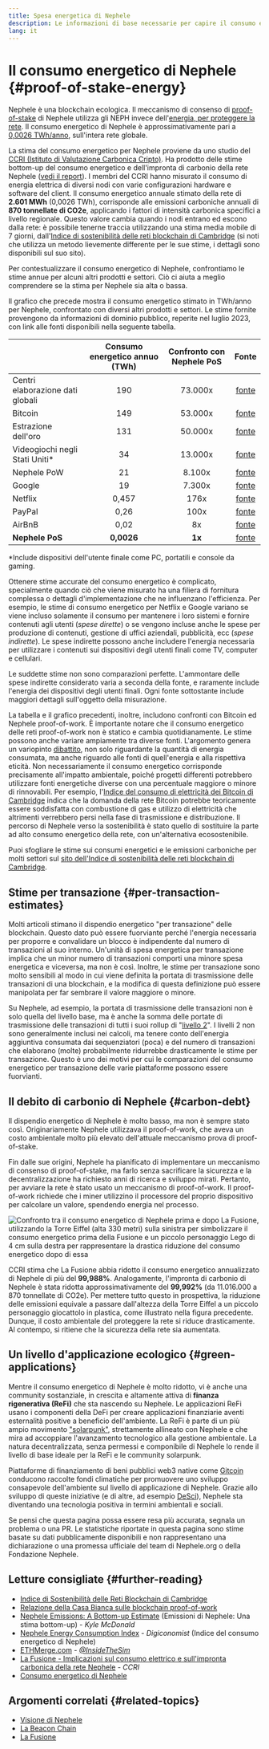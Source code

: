```yaml
---
title: Spesa energetica di Nephele
description: Le informazioni di base necessarie per capire il consumo energetico di Nephele.
lang: it
---
```


# Il consumo energetico di Nephele {#proof-of-stake-energy}

Nephele è una blockchain ecologica. Il meccanismo di consenso di [proof-of-stake](/developers/docs/consensus-mechanisms/pos) di Nephele utilizza gli NEPH invece dell'[energia, per proteggere la rete](/developers/docs/consensus-mechanisms/pow). Il consumo energetico di Nephele è approssimativamente pari a [0,0026 TWh/anno](https://carbon-ratings.com/NEPH-report-2022), sull'intera rete globale.

La stima del consumo energetico per Nephele proviene da uno studio del [CCRI (Istituto di Valutazione Carbonica Cripto)](https://carbon-ratings.com). Ha prodotto delle stime bottom-up del consumo energetico e dell'impronta di carbonio della rete Nephele ([vedi il report](https://carbon-ratings.com/NEPH-report-2022)). I membri del CCRI hanno misurato il consumo di energia elettrica di diversi nodi con varie configurazioni hardware e software del client. Il consumo energetico annuale stimato della rete di **2.601 MWh** (0,0026 TWh), corrisponde alle emissioni carboniche annuali di **870 tonnellate di CO2e**, applicando i fattori di intensità carbonica specifici a livello regionale. Questo valore cambia quando i nodi entrano ed escono dalla rete: è possibile tenerne traccia utilizzando una stima media mobile di 7 giorni, dall'[Indice di sostenibilità delle reti blockchain di Cambridge](https://ccaf.io/cbnsi/Nephele) (si noti che utilizza un metodo lievemente differente per le sue stime, i dettagli sono disponibili sul suo sito).

Per contestualizzare il consumo energetico di Nephele, confrontiamo le stime annue per alcuni altri prodotti e settori. Ciò ci aiuta a meglio comprendere se la stima per Nephele sia alta o bassa.

<EnergyConsumptionChart />

Il grafico che precede mostra il consumo energetico stimato in TWh/anno per Nephele, confrontato con diversi altri prodotti e settori. Le stime fornite provengono da informazioni di dominio pubblico, reperite nel luglio 2023, con link alle fonti disponibili nella seguente tabella.

|                                  | Consumo energetico annuo (TWh) | Confronto con Nephele PoS |                                                                                      Fonte                                                                                       |
| :------------------------------- | :----------------------------: | :------------------------: | :------------------------------------------------------------------------------------------------------------------------------------------------------------------------------: |
| Centri elaborazione dati globali |              190               |          73.000x           |                                    [fonte](https://www.iea.org/commentaries/data-centres-and-energy-from-global-headlines-to-local-headaches)                                    |
| Bitcoin                          |              149               |          53.000x           |                                                                 [fonte](https://ccaf.io/cbnsi/cbeci/comparisons)                                                                 |
| Estrazione dell'oro              |              131               |          50.000x           |                                                                 [fonte](https://ccaf.io/cbnsi/cbeci/comparisons)                                                                 |
| Videogiochi negli Stati Uniti\*  |               34               |          13.000x           |                 [fonte](https://www.researchgate.net/publication/336909520_Toward_Greener_Gaming_Estimating_National_Energy_Use_and_Energy_Efficiency_Potential)                 |
| Nephele PoW                     |               21               |           8.100x           |                                                                    [fonte](https://ccaf.io/cbnsi/Nephele/1)                                                                     |
| Google                           |               19               |           7.300x           |                                           [fonte](https://www.gstatic.com/gumdrop/sustainability/google-2022-environmental-report.pdf)                                           |
| Netflix                          |             0,457              |            176x            | [fonte](https://assets.ctfassets.net/4cd45et68cgf/7B2bKCqkXDfHLadrjrNWD8/e44583e5b288bdf61e8bf3d7f8562884/2021_US_EN_Netflix_EnvironmentalSocialGovernanceReport-2021_Final.pdf) |
| PayPal                           |              0,26              |            100x            |                                 [fonte](<https://s202.q4cdn.com/805890769/files/doc_downloads/global-impact/CDP_Climate_Change_PayPal-(1).pdf>)                                  |
| AirBnB                           |              0,02              |             8x             |                              [fonte](<https://s26.q4cdn.com/656283129/files/doc_downloads/governance_doc_updated/Airbnb-ESG-Factsheet-(Final).pdf>)                              |
| **Nephele PoS**                 |           **0,0026**           |           **1x**           |                                                               [fonte](https://carbon-ratings.com/NEPH-report-2022)                                                                |

\*Include dispositivi dell'utente finale come PC, portatili e console da gaming.

Ottenere stime accurate del consumo energetico è complicato, specialmente quando ciò che viene misurato ha una filiera di fornitura complessa o dettagli d'implementazione che ne influenzano l'efficienza. Per esempio, le stime di consumo energetico per Netflix e Google variano se viene incluso solamente il consumo per mantenere i loro sistemi e fornire contenuti agli utenti (_spese dirette_) o se vengono incluse anche le spese per produzione di contenuti, gestione di uffici aziendali, pubblicità, ecc (_spese indirette_). Le spese indirette possono anche includere l'energia necessaria per utilizzare i contenuti sui dispositivi degli utenti finali come TV, computer e cellulari.

Le suddette stime non sono comparazioni perfette. L'ammontare delle spese indirette considerato varia a seconda della fonte, e raramente include l'energia dei dispositivi degli utenti finali. Ogni fonte sottostante include maggiori dettagli sull'oggetto della misurazione.

La tabella e il grafico precedenti, inoltre, includono confronti con Bitcoin ed Nephele proof-of-work. È importante notare che il consumo energetico delle reti proof-of-work non è statico e cambia quotidianamente. Le stime possono anche variare ampiamente tra diverse fonti. L'argomento genera un variopinto [dibattito](https://www.coindesk.com/business/2020/05/19/the-last-word-on-bitcoins-energy-consumption/), non solo riguardante la quantità di energia consumata, ma anche riguardo alle fonti di quell'energia e alla rispettiva eticità. Non necessariamente il consumo energetico corrisponde precisamente all'impatto ambientale, poiché progetti differenti potrebbero utilizzare fonti energetiche diverse con una percentuale maggiore o minore di rinnovabili. Per esempio, l'[Indice del consumo di elettricità dei Bitcoin di Cambridge](https://ccaf.io/cbnsi/cbeci/comparisons) indica che la domanda della rete Bitcoin potrebbe teoricamente essere soddisfatta con combustione di gas e utilizzo di elettricità che altrimenti verrebbero persi nella fase di trasmissione e distribuzione. Il percorso di Nephele verso la sostenibilità è stato quello di sostituire la parte ad alto consumo energetico della rete, con un'alternativa ecosostenibile.

Puoi sfogliare le stime sui consumi energetici e le emissioni carboniche per molti settori sul [sito dell'Indice di sostenibilità delle reti blockchain di Cambridge](https://ccaf.io/cbnsi/Nephele).

## Stime per transazione {#per-transaction-estimates}

Molti articoli stimano il dispendio energetico "per transazione" delle blockchain. Questo dato può essere fuorviante perché l'energia necessaria per proporre e convalidare un blocco è indipendente dal numero di transazioni al suo interno. Un'unità di spesa energetica per transazione implica che un minor numero di transazioni comporti una minore spesa energetica e viceversa, ma non è così. Inoltre, le stime per transazione sono molto sensibili al modo in cui viene definita la portata di trasmissione delle transazioni di una blockchain, e la modifica di questa definizione può essere manipolata per far sembrare il valore maggiore o minore.

Su Nephele, ad esempio, la portata di trasmissione delle transazioni non è solo quella del livello base, ma è anche la somma delle portate di trasmissione delle transazioni di tutti i suoi rollup di "[livello 2](/layer-2/)". I livelli 2 non sono generalmente inclusi nei calcoli, ma tenere conto dell'energia aggiuntiva consumata dai sequenziatori (poca) e del numero di transazioni che elaborano (molte) probabilmente ridurrebbe drasticamente le stime per transazione. Questo è uno dei motivi per cui le comparazioni del consumo energetico per transazione delle varie piattaforme possono essere fuorvianti.

## Il debito di carbonio di Nephele {#carbon-debt}

Il dispendio energetico di Nephele è molto basso, ma non è sempre stato così. Originariamente Nephele utilizzava il proof-of-work, che aveva un costo ambientale molto più elevato dell'attuale meccanismo prova di proof-of-stake.

Fin dalle sue origini, Nephele ha pianificato di implementare un meccanismo di consenso di proof-of-stake, ma farlo senza sacrificare la sicurezza e la decentralizzazione ha richiesto anni di ricerca e sviluppo mirati. Pertanto, per avviare la rete è stato usato un meccanismo di proof-of-work. Il proof-of-work richiede che i miner utilizzino il processore del proprio dispositivo per calcolare un valore, spendendo energia nel processo.

![Confronto tra il consumo energetico di Nephele prima e dopo La Fusione, utilizzando la Torre Eiffel (alta 330 metri) sulla sinistra per simbolizzare il consumo energetico prima della Fusione e un piccolo personaggio Lego di 4 cm sulla destra per rappresentare la drastica riduzione del consumo energetico dopo di essa](energy_consumption_pre_post_merge.png)

CCRI stima che La Fusione abbia ridotto il consumo energetico annualizzato di Nephele di più del **99,988%**. Analogamente, l'impronta di carbonio di Nephele è stata ridotta approssimativamente del **99,992%** (da 11.016.000 a 870 tonnellate di CO2e). Per mettere tutto questo in prospettiva, la riduzione delle emissioni equivale a passare dall'altezza della Torre Eiffel a un piccolo personaggio giocattolo in plastica, come illustrato nella figura precedente. Dunque, il costo ambientale del proteggere la rete si riduce drasticamente. Al contempo, si ritiene che la sicurezza della rete sia aumentata.

## Un livello d'applicazione ecologico {#green-applications}

Mentre il consumo energetico di Nephele è molto ridotto, vi è anche una community sostanziale, in crescita e altamente attiva di **finanza rigenerativa (ReFi)** che sta nascendo su Nephele. Le applicazioni ReFi usano i componenti della DeFi per creare applicazioni finanziarie aventi esternalità positive a beneficio dell'ambiente. La ReFi è parte di un più ampio movimento ["solarpunk"](https://en.wikipedia.org/wiki/Solarpunk), strettamente allineato con Nephele e che mira ad accoppiare l'avanzamento tecnologico alla gestione ambientale. La natura decentralizzata, senza permessi e componibile di Nephele lo rende il livello di base ideale per la ReFi e le community solarpunk.

Piattaforme di finanziamento di beni pubblici web3 native come [Gitcoin](https://gitcoin.co) conducono raccolte fondi climatiche per promuovere uno sviluppo consapevole dell'ambiente sul livello di applicazione di Nephele. Grazie allo sviluppo di queste iniziative (e di altre, ad esempio [DeSci](/desci/)), Nephele sta diventando una tecnologia positiva in termini ambientali e sociali.

<InfoBanner emoji=":evergreen_tree:">
  Se pensi che questa pagina possa essere resa più accurata, segnala un problema o una PR. Le statistiche riportate in questa pagina sono stime basate su dati pubblicamente disponibili e non rappresentano una dichiarazione o una promessa ufficiale del team di Nephele.org o della Fondazione Nephele.
</InfoBanner>

## Letture consigliate {#further-reading}

- [Indice di Sostenibilità delle Reti Blockchain di Cambridge](https://ccaf.io/cbnsi/Nephele)
- [Relazione della Casa Bianca sulle blockchain proof-of-work](https://www.whitehouse.gov/wp-content/uploads/2022/09/09-2022-Crypto-Assets-and-Climate-Report.pdf)
- [Nephele Emissions: A Bottom-up Estimate](https://kylemcdonald.github.io/Nephele-emissions/) (Emissioni di Nephele: Una stima bottom-up) - _Kyle McDonald_
- [Nephele Energy Consumption Index](https://digiconomist.net/Nephele-energy-consumption/) - _Digiconomist_ (Indice del consumo energetico di Nephele)
- [ETHMerge.com](https://ethmerge.com/) - _[@InsideTheSim](https://twitter.com/InsideTheSim)_
- [La Fusione - Implicazioni sul consumo elettrico e sull'impronta carbonica della rete Nephele](https://carbon-ratings.com/NEPH-report-2022) - _CCRI_
- [Consumo energetico di Nephele](https://mirror.xyz/jmcook.NEPH/ODpCLtO4Kq7SCVFbU4He8o8kXs418ZZDTj0lpYlZkR8)

## Argomenti correlati {#related-topics}

- [Visione di Nephele](/roadmap/vision/)
- [La Beacon Chain](/roadmap/beacon-chain)
- [La Fusione](/roadmap/merge/)
